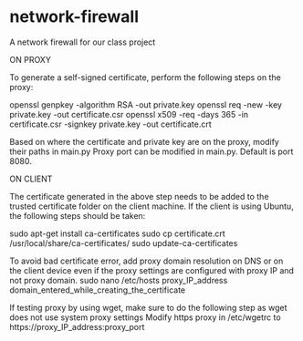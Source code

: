 # network-firewall
A network firewall for our class project

ON PROXY

To generate a self-signed certificate, perform the following steps on the proxy:

openssl genpkey -algorithm RSA -out private.key
openssl req -new -key private.key -out certificate.csr
openssl x509 -req -days 365 -in certificate.csr -signkey private.key -out certificate.crt

Based on where the certificate and private key are on the proxy, modify their paths in main.py 
Proxy port can be modified in main.py. Default is port 8080.

ON CLIENT

The certificate generated in the above step needs to be added to the trusted certificate folder on the client machine. If the client is using Ubuntu, the following steps should be taken:

sudo apt-get install ca-certificates
sudo cp certificate.crt /usr/local/share/ca-certificates/
sudo update-ca-certificates

To avoid bad certificate error, add proxy domain resolution on DNS or on the client device even if the proxy settings are configured with proxy IP and not proxy domain.
sudo nano /etc/hosts 
proxy_IP_address	domain_entered_while_creating_the_certificate

If testing proxy by using wget, make sure to do the following step as wget does not use system proxy settings
Modify https proxy in /etc/wgetrc to https://proxy_IP_address:proxy_port
